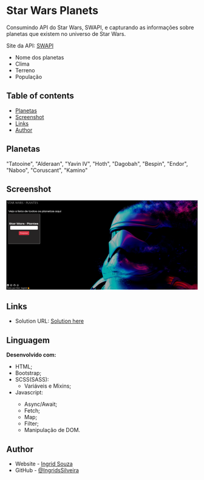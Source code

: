 # Star Wars Planets
 Consumindo API do Star Wars, SWAPI, e capturando as informações sobre planetas que existem no universo de Star Wars.

Site da API: <a href="https://swapi.dev">SWAPI</a>
 <ul>
    <li>Nome dos planetas</li>
    <li>Clima</li>
    <li>Terreno</li>
    <li>População</li>
 </ul>

## Table of contents

- [Planetas](#planetas)
- [Screenshot](#screenshot)
- [Links](#links)
- [Author](#author)

## Planetas
<p>
    "Tatooine", "Alderaan", "Yavin IV", "Hoth", "Dagobah", "Bespin", "Endor", "Naboo", "Coruscant", "Kamino"
</p>

## Screenshot

![](assets/images/screenshot/desktop.png)

## Links

- Solution URL: [Solution here](https://ingridssilveira.github.io/starWars-Planets/)

## Linguagem
<p><strong>Desenvolvido com:</strong></p>
<ul>
        <li>HTML;</li>
        <li>Bootstrap;</li>
        <li>SCSS(SASS): 
            <ul>
                <li>Variáveis e Mixins;</li>
            </ul>
        <li>Javascript: </li>
            <ul>
                <li>Async/Await;</li>
                <li>Fetch;</li>
                <li>Map;</li>
                <li>Filter;</li>
                <li>Manipulação de DOM.</li>
            </ul>
</ul>

## Author

- Website - [Ingrid Souza](https://ingridssilveira.github.io/IngridSouza)
- GitHub - [@IngridsSilveira](https://github.com/IngridsSilveira)
